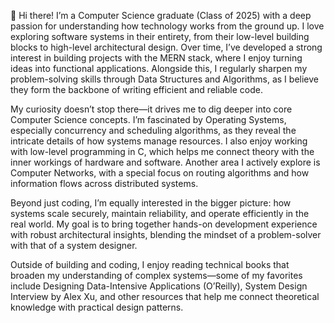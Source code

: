 👋 Hi there!
I’m a Computer Science graduate (Class of 2025) with a deep passion for understanding how technology works from the ground up. I love exploring software systems in their entirety, from their low-level building blocks to high-level architectural design. Over time, I’ve developed a strong interest in building projects with the MERN stack, where I enjoy turning ideas into functional applications. Alongside this, I regularly sharpen my problem-solving skills through Data Structures and Algorithms, as I believe they form the backbone of writing efficient and reliable code.

My curiosity doesn’t stop there—it drives me to dig deeper into core Computer Science concepts. I’m fascinated by Operating Systems, especially concurrency and scheduling algorithms, as they reveal the intricate details of how systems manage resources. I also enjoy working with low-level programming in C, which helps me connect theory with the inner workings of hardware and software. Another area I actively explore is Computer Networks, with a special focus on routing algorithms and how information flows across distributed systems.

Beyond just coding, I’m equally interested in the bigger picture: how systems scale securely, maintain reliability, and operate efficiently in the real world. My goal is to bring together hands-on development experience with robust architectural insights, blending the mindset of a problem-solver with that of a system designer.

Outside of building and coding, I enjoy reading technical books that broaden my understanding of complex systems—some of my favorites include Designing Data-Intensive Applications (O’Reilly), System Design Interview by Alex Xu, and other resources that help me connect theoretical knowledge with practical design patterns.
